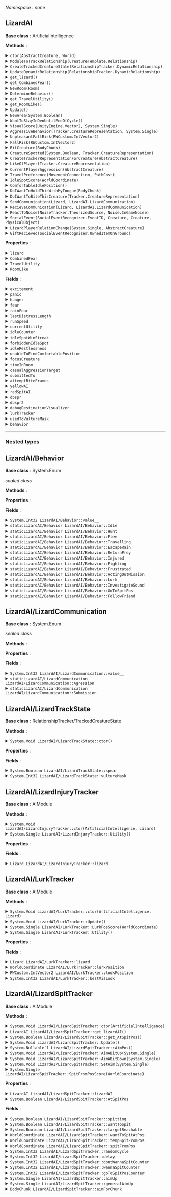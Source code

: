 *Namespace : none*
## LizardAI
**Base class** : ArtificialIntelligence


**Methods** :
<details>
<summary><code>ctor(AbstractCreature, World)</code>
</summary>

**Parameters** :
  - **creature** (`AbstractCreature`)
  - **world** (`World`)

**Returns** : `System.Void`

</details><details>
<summary><code>ModuleToTrackRelationship(CreatureTemplate.Relationship)</code>
</summary>

**Parameters** :
  - **relationship** (`CreatureTemplate/Relationship`)

**Returns** : `AIModule`

</details><details>
<summary><code>CreateTrackedCreatureState(RelationshipTracker.DynamicRelationship)</code>
</summary>

**Parameters** :
  - **rel** (`RelationshipTracker/DynamicRelationship`)

**Returns** : `RelationshipTracker/TrackedCreatureState`

</details><details>
<summary><code>UpdateDynamicRelationship(RelationshipTracker.DynamicRelationship)</code>
</summary>

**Parameters** :
  - **dRelation** (`RelationshipTracker/DynamicRelationship`)

**Returns** : `CreatureTemplate/Relationship`

</details><details>
<summary><code>get_lizard()</code>
</summary>

**Parameters** :


**Returns** : `Lizard`

</details><details>
<summary><code>get_CombinedFear()</code>
</summary>

**Parameters** :


**Returns** : `System.Single`

</details><details>
<summary><code>NewRoom(Room)</code>
</summary>

**Parameters** :
  - **room** (`Room`)

**Returns** : `System.Void`

</details><details>
<summary><code>DetermineBehavior()</code>
</summary>

**Parameters** :


**Returns** : `LizardAI/Behavior`

</details><details>
<summary><code>get_TravelUtility()</code>
</summary>

**Parameters** :


**Returns** : `System.Single`

</details><details>
<summary><code>get_RoomLike()</code>
</summary>

**Parameters** :


**Returns** : `System.Single`

</details><details>
<summary><code>Update()</code>
</summary>

**Parameters** :


**Returns** : `System.Void`

</details><details>
<summary><code>NewArea(System.Boolean)</code>
</summary>

**Parameters** :
  - **strandedFromExits** (`System.Boolean`)

**Returns** : `System.Void`

</details><details>
<summary><code>WantToStayInDenUntilEndOfCycle()</code>
</summary>

**Parameters** :


**Returns** : `System.Boolean`

</details><details>
<summary><code>VisualScore(UnityEngine.Vector2, System.Single)</code>
</summary>

**Parameters** :
  - **lookAtPoint** (`UnityEngine.Vector2`)
  - **bonus** (`System.Single`)

**Returns** : `System.Single`

</details><details>
<summary><code>AggressiveBehavior(Tracker.CreatureRepresentation, System.Single)</code>
</summary>

**Parameters** :
  - **target** (`Tracker/CreatureRepresentation`)
  - **tongueChance** (`System.Single`)

**Returns** : `System.Void`

</details><details>
<summary><code>UnpleasantFallRisk(RWCustom.IntVector2)</code>
</summary>

**Parameters** :
  - **tile** (`RWCustom.IntVector2`)

**Returns** : `System.Boolean`

</details><details>
<summary><code>FallRisk(RWCustom.IntVector2)</code>
</summary>

**Parameters** :
  - **tile** (`RWCustom.IntVector2`)

**Returns** : `System.Boolean`

</details><details>
<summary><code>BitCreature(BodyChunk)</code>
</summary>

**Parameters** :
  - **chunk** (`BodyChunk`)

**Returns** : `System.Void`

</details><details>
<summary><code>CreatureSpotted(System.Boolean, Tracker.CreatureRepresentation)</code>
</summary>

**Parameters** :
  - **firstSpot** (`System.Boolean`)
  - **otherCreature** (`Tracker/CreatureRepresentation`)

**Returns** : `System.Void`

</details><details>
<summary><code>CreateTrackerRepresentationForCreature(AbstractCreature)</code>
</summary>

**Parameters** :
  - **otherCreature** (`AbstractCreature`)

**Returns** : `Tracker/CreatureRepresentation`

</details><details>
<summary><code>LikeOfPlayer(Tracker.CreatureRepresentation)</code>
</summary>

**Parameters** :
  - **player** (`Tracker/CreatureRepresentation`)

**Returns** : `System.Single`

</details><details>
<summary><code>CurrentPlayerAggression(AbstractCreature)</code>
</summary>

**Parameters** :
  - **player** (`AbstractCreature`)

**Returns** : `System.Single`

</details><details>
<summary><code>TravelPreference(MovementConnection, PathCost)</code>
</summary>

**Parameters** :
  - **connection** (`MovementConnection`)
  - **cost** (`PathCost`)

**Returns** : `PathCost`

</details><details>
<summary><code>IdleSpotScore(WorldCoordinate)</code>
</summary>

**Parameters** :
  - **coord** (`WorldCoordinate`)

**Returns** : `System.Single`

</details><details>
<summary><code>ComfortableIdlePosition()</code>
</summary>

**Parameters** :


**Returns** : `System.Boolean`

</details><details>
<summary><code>DoIWantToHoldThisWithMyTongue(BodyChunk)</code>
</summary>

**Parameters** :
  - **chunk** (`BodyChunk`)

**Returns** : `System.Boolean`

</details><details>
<summary><code>DoIWantToBiteThisCreature(Tracker.CreatureRepresentation)</code>
</summary>

**Parameters** :
  - **otherCrit** (`Tracker/CreatureRepresentation`)

**Returns** : `System.Boolean`

</details><details>
<summary><code>SendCommunication(Lizard, LizardAI.LizardCommunication)</code>
</summary>

**Parameters** :
  - **otherLizard** (`Lizard`)
  - **signal** (`LizardAI/LizardCommunication`)

**Returns** : `System.Void`

</details><details>
<summary><code>RecieveCommunication(Lizard, LizardAI.LizardCommunication)</code>
</summary>

**Parameters** :
  - **otherLizard** (`Lizard`)
  - **signal** (`LizardAI/LizardCommunication`)

**Returns** : `System.Void`

</details><details>
<summary><code>ReactToNoise(NoiseTracker.TheorizedSource, Noise.InGameNoise)</code>
</summary>

**Parameters** :
  - **source** (`NoiseTracker/TheorizedSource`)
  - **noise** (`Noise.InGameNoise`)

**Returns** : `System.Void`

</details><details>
<summary><code>SocialEvent(SocialEventRecognizer.EventID, Creature, Creature, PhysicalObject)</code>
</summary>

**Parameters** :
  - **ID** (`SocialEventRecognizer/EventID`)
  - **subjectCrit** (`Creature`)
  - **objectCrit** (`Creature`)
  - **involvedItem** (`PhysicalObject`)

**Returns** : `System.Void`

</details><details>
<summary><code>LizardPlayerRelationChange(System.Single, AbstractCreature)</code>
</summary>

**Parameters** :
  - **change** (`System.Single`)
  - **player** (`AbstractCreature`)

**Returns** : `System.Void`

</details><details>
<summary><code>GiftRecieved(SocialEventRecognizer.OwnedItemOnGround)</code>
</summary>

**Parameters** :
  - **giftOfferedToMe** (`SocialEventRecognizer/OwnedItemOnGround`)

**Returns** : `System.Void`

</details>

**Properties** : 
<details>
<summary><code>lizard</code>
</summary>

`{ get; }`

**Type** : Lizard
</details><details>
<summary><code>CombinedFear</code>
</summary>

`{ get; }`

**Type** : System.Single
</details><details>
<summary><code>TravelUtility</code>
</summary>

`{ get; }`

**Type** : System.Single
</details><details>
<summary><code>RoomLike</code>
</summary>

`{ get; }`

**Type** : System.Single
</details>

**Fields** : 
<details>
<summary><code>excitement</code>
</summary>

**Type** : System.Single
</details><details>
<summary><code>panic</code>
</summary>

**Type** : System.Int32
</details><details>
<summary><code>hunger</code>
</summary>

**Type** : System.Single
</details><details>
<summary><code>fear</code>
</summary>

**Type** : System.Single
</details><details>
<summary><code>rainFear</code>
</summary>

**Type** : System.Single
</details><details>
<summary><code>lastDistressLength</code>
</summary>

**Type** : System.Int32
</details><details>
<summary><code>runSpeed</code>
</summary>

**Type** : System.Single
</details><details>
<summary><code>currentUtility</code>
</summary>

**Type** : System.Single
</details><details>
<summary><code>idleCounter</code>
</summary>

**Type** : System.Int32
</details><details>
<summary><code>idleSpotWinStreak</code>
</summary>

**Type** : System.Int32
</details><details>
<summary><code>forbiddenIdleSpot</code>
</summary>

**Type** : WorldCoordinate
</details><details>
<summary><code>idleRestlessness</code>
</summary>

**Type** : System.Int32
</details><details>
<summary><code>unableToFindComfortablePosition</code>
</summary>

**Type** : System.Int32
</details><details>
<summary><code>focusCreature</code>
</summary>

**Type** : Tracker/CreatureRepresentation
</details><details>
<summary><code>timeInRoom</code>
</summary>

**Type** : System.Int32
</details><details>
<summary><code>casualAggressionTarget</code>
</summary>

**Type** : Tracker/CreatureRepresentation
</details><details>
<summary><code>submittedTo</code>
</summary>

**Type** : AbstractCreature
</details><details>
<summary><code>attemptBiteFrames</code>
</summary>

**Type** : System.Int32
</details><details>
<summary><code>yellowAI</code>
</summary>

**Type** : YellowAI
</details><details>
<summary><code>redSpitAI</code>
</summary>

**Type** : LizardAI/LizardSpitTracker
</details><details>
<summary><code>dbspr</code>
</summary>

**Type** : DebugSprite
</details><details>
<summary><code>dbspr2</code>
</summary>

**Type** : DebugSprite
</details><details>
<summary><code>debugDestinationVisualizer</code>
</summary>

**Type** : DebugDestinationVisualizer
</details><details>
<summary><code>lurkTracker</code>
</summary>

**Type** : LizardAI/LurkTracker
</details><details>
<summary><code>usedToVultureMask</code>
</summary>

**Type** : System.Int32
</details><details>
<summary><code>behavior</code>
</summary>

**Type** : LizardAI/Behavior
</details>

---

### Nested types

## LizardAI/Behavior
**Base class** : System.Enum

*sealed class*


**Methods** :


**Properties** : 


**Fields** : 
<details>
<summary><code>System.Int32 LizardAI/Behavior::value__</code>
</summary>

**Type** : System.Int32
</details><details>
<summary><code>staticLizardAI/Behavior LizardAI/Behavior::Idle</code>
</summary>

**Type** : LizardAI/Behavior
</details><details>
<summary><code>staticLizardAI/Behavior LizardAI/Behavior::Hunt</code>
</summary>

**Type** : LizardAI/Behavior
</details><details>
<summary><code>staticLizardAI/Behavior LizardAI/Behavior::Flee</code>
</summary>

**Type** : LizardAI/Behavior
</details><details>
<summary><code>staticLizardAI/Behavior LizardAI/Behavior::Travelling</code>
</summary>

**Type** : LizardAI/Behavior
</details><details>
<summary><code>staticLizardAI/Behavior LizardAI/Behavior::EscapeRain</code>
</summary>

**Type** : LizardAI/Behavior
</details><details>
<summary><code>staticLizardAI/Behavior LizardAI/Behavior::ReturnPrey</code>
</summary>

**Type** : LizardAI/Behavior
</details><details>
<summary><code>staticLizardAI/Behavior LizardAI/Behavior::Injured</code>
</summary>

**Type** : LizardAI/Behavior
</details><details>
<summary><code>staticLizardAI/Behavior LizardAI/Behavior::Fighting</code>
</summary>

**Type** : LizardAI/Behavior
</details><details>
<summary><code>staticLizardAI/Behavior LizardAI/Behavior::Frustrated</code>
</summary>

**Type** : LizardAI/Behavior
</details><details>
<summary><code>staticLizardAI/Behavior LizardAI/Behavior::ActingOutMission</code>
</summary>

**Type** : LizardAI/Behavior
</details><details>
<summary><code>staticLizardAI/Behavior LizardAI/Behavior::Lurk</code>
</summary>

**Type** : LizardAI/Behavior
</details><details>
<summary><code>staticLizardAI/Behavior LizardAI/Behavior::InvestigateSound</code>
</summary>

**Type** : LizardAI/Behavior
</details><details>
<summary><code>staticLizardAI/Behavior LizardAI/Behavior::GoToSpitPos</code>
</summary>

**Type** : LizardAI/Behavior
</details><details>
<summary><code>staticLizardAI/Behavior LizardAI/Behavior::FollowFriend</code>
</summary>

**Type** : LizardAI/Behavior
</details>

## LizardAI/LizardCommunication
**Base class** : System.Enum

*sealed class*


**Methods** :


**Properties** : 


**Fields** : 
<details>
<summary><code>System.Int32 LizardAI/LizardCommunication::value__</code>
</summary>

**Type** : System.Int32
</details><details>
<summary><code>staticLizardAI/LizardCommunication LizardAI/LizardCommunication::Agression</code>
</summary>

**Type** : LizardAI/LizardCommunication
</details><details>
<summary><code>staticLizardAI/LizardCommunication LizardAI/LizardCommunication::Submission</code>
</summary>

**Type** : LizardAI/LizardCommunication
</details>

## LizardAI/LizardTrackState
**Base class** : RelationshipTracker/TrackedCreatureState


**Methods** :
<details>
<summary><code>System.Void LizardAI/LizardTrackState::ctor()</code>
</summary>

**Parameters** :


**Returns** : `System.Void`

</details>

**Properties** : 


**Fields** : 
<details>
<summary><code>System.Boolean LizardAI/LizardTrackState::spear</code>
</summary>

**Type** : System.Boolean
</details><details>
<summary><code>System.Int32 LizardAI/LizardTrackState::vultureMask</code>
</summary>

**Type** : System.Int32
</details>

## LizardAI/LizardInjuryTracker
**Base class** : AIModule


**Methods** :
<details>
<summary><code>System.Void LizardAI/LizardInjuryTracker::ctor(ArtificialIntelligence, Lizard)</code>
</summary>

**Parameters** :
  - **AI** (`ArtificialIntelligence`)
  - **lizard** (`Lizard`)

**Returns** : `System.Void`

</details><details>
<summary><code>System.Single LizardAI/LizardInjuryTracker::Utility()</code>
</summary>

**Parameters** :


**Returns** : `System.Single`

</details>

**Properties** : 


**Fields** : 
<details>
<summary><code>Lizard LizardAI/LizardInjuryTracker::lizard</code>
</summary>

**Type** : Lizard
</details>

## LizardAI/LurkTracker
**Base class** : AIModule


**Methods** :
<details>
<summary><code>System.Void LizardAI/LurkTracker::ctor(ArtificialIntelligence, Lizard)</code>
</summary>

**Parameters** :
  - **AI** (`ArtificialIntelligence`)
  - **lizard** (`Lizard`)

**Returns** : `System.Void`

</details><details>
<summary><code>System.Void LizardAI/LurkTracker::Update()</code>
</summary>

**Parameters** :


**Returns** : `System.Void`

</details><details>
<summary><code>System.Single LizardAI/LurkTracker::LurkPosScore(WorldCoordinate)</code>
</summary>

**Parameters** :
  - **testLurkPos** (`WorldCoordinate`)

**Returns** : `System.Single`

</details><details>
<summary><code>System.Single LizardAI/LurkTracker::Utility()</code>
</summary>

**Parameters** :


**Returns** : `System.Single`

</details>

**Properties** : 


**Fields** : 
<details>
<summary><code>Lizard LizardAI/LurkTracker::lizard</code>
</summary>

**Type** : Lizard
</details><details>
<summary><code>WorldCoordinate LizardAI/LurkTracker::lurkPosition</code>
</summary>

**Type** : WorldCoordinate
</details><details>
<summary><code>RWCustom.IntVector2 LizardAI/LurkTracker::lookPosition</code>
</summary>

**Type** : RWCustom.IntVector2
</details><details>
<summary><code>System.Int32 LizardAI/LurkTracker::bestVisLook</code>
</summary>

**Type** : System.Int32
</details>

## LizardAI/LizardSpitTracker
**Base class** : AIModule


**Methods** :
<details>
<summary><code>System.Void LizardAI/LizardSpitTracker::ctor(ArtificialIntelligence)</code>
</summary>

**Parameters** :
  - **AI** (`ArtificialIntelligence`)

**Returns** : `System.Void`

</details><details>
<summary><code>LizardAI LizardAI/LizardSpitTracker::get_lizardAI()</code>
</summary>

**Parameters** :


**Returns** : `LizardAI`

</details><details>
<summary><code>System.Boolean LizardAI/LizardSpitTracker::get_AtSpitPos()</code>
</summary>

**Parameters** :


**Returns** : `System.Boolean`

</details><details>
<summary><code>System.Void LizardAI/LizardSpitTracker::Update()</code>
</summary>

**Parameters** :


**Returns** : `System.Void`

</details><details>
<summary><code>System.Nullable`1<UnityEngine.Vector2> LizardAI/LizardSpitTracker::AimPos()</code>
</summary>

**Parameters** :


**Returns** : `System.Nullable`1<UnityEngine.Vector2>`

</details><details>
<summary><code>System.Void LizardAI/LizardSpitTracker::AimABitUp(System.Single)</code>
</summary>

**Parameters** :
  - **am** (`System.Single`)

**Returns** : `System.Void`

</details><details>
<summary><code>System.Void LizardAI/LizardSpitTracker::AimABitDown(System.Single)</code>
</summary>

**Parameters** :
  - **am** (`System.Single`)

**Returns** : `System.Void`

</details><details>
<summary><code>System.Void LizardAI/LizardSpitTracker::SetAim(System.Single)</code>
</summary>

**Parameters** :
  - **am** (`System.Single`)

**Returns** : `System.Void`

</details><details>
<summary><code>System.Single LizardAI/LizardSpitTracker::SpitFromPosScore(WorldCoordinate)</code>
</summary>

**Parameters** :
  - **testPos** (`WorldCoordinate`)

**Returns** : `System.Single`

</details>

**Properties** : 
<details>
<summary><code>LizardAI LizardAI/LizardSpitTracker::lizardAI</code>
</summary>

`{ get; }`

**Type** : LizardAI
</details><details>
<summary><code>System.Boolean LizardAI/LizardSpitTracker::AtSpitPos</code>
</summary>

`{ get; }`

**Type** : System.Boolean
</details>

**Fields** : 
<details>
<summary><code>System.Boolean LizardAI/LizardSpitTracker::spitting</code>
</summary>

**Type** : System.Boolean
</details><details>
<summary><code>System.Boolean LizardAI/LizardSpitTracker::wantToSpit</code>
</summary>

**Type** : System.Boolean
</details><details>
<summary><code>System.Boolean LizardAI/LizardSpitTracker::targetReachable</code>
</summary>

**Type** : System.Boolean
</details><details>
<summary><code>WorldCoordinate LizardAI/LizardSpitTracker::wantToSpitAtPos</code>
</summary>

**Type** : WorldCoordinate
</details><details>
<summary><code>WorldCoordinate LizardAI/LizardSpitTracker::tempSpitFromPos</code>
</summary>

**Type** : WorldCoordinate
</details><details>
<summary><code>WorldCoordinate LizardAI/LizardSpitTracker::spitFromPos</code>
</summary>

**Type** : WorldCoordinate
</details><details>
<summary><code>System.Int32 LizardAI/LizardSpitTracker::randomCycle</code>
</summary>

**Type** : System.Int32
</details><details>
<summary><code>System.Int32 LizardAI/LizardSpitTracker::delay</code>
</summary>

**Type** : System.Int32
</details><details>
<summary><code>System.Int32 LizardAI/LizardSpitTracker::dontWannaSpitCounter</code>
</summary>

**Type** : System.Int32
</details><details>
<summary><code>System.Int32 LizardAI/LizardSpitTracker::wannaSpitCounter</code>
</summary>

**Type** : System.Int32
</details><details>
<summary><code>System.Int32 LizardAI/LizardSpitTracker::goToSpitPosCounter</code>
</summary>

**Type** : System.Int32
</details><details>
<summary><code>System.Single LizardAI/LizardSpitTracker::aimUp</code>
</summary>

**Type** : System.Single
</details><details>
<summary><code>System.Single LizardAI/LizardSpitTracker::generalAimUp</code>
</summary>

**Type** : System.Single
</details><details>
<summary><code>BodyChunk LizardAI/LizardSpitTracker::aimForChunk</code>
</summary>

**Type** : BodyChunk
</details>